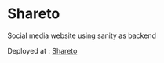 # Shareto
Social media website using sanity as backend

Deployed at : <a href="https://shareto.netlify.app">Shareto</a>

